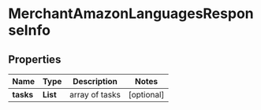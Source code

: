 # MerchantAmazonLanguagesResponseInfo


## Properties

| Name | Type | Description | Notes |
|------------ | ------------- | ------------- | -------------|
**tasks** | **List<MerchantAmazonLanguagesTaskInfo>** | array of tasks |[optional]|